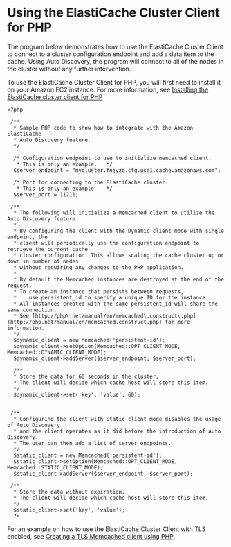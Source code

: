 # Using the ElastiCache Cluster Client for PHP<a name="AutoDiscovery.Using.ModifyApp.PHP"></a>

The program below demonstrates how to use the ElastiCache Cluster Client to connect to a cluster configuration endpoint and add a data item to the cache\. Using Auto Discovery, the program will connect to all of the nodes in the cluster without any further intervention\.

To use the ElastiCache Cluster Client for PHP, you will first need to install it on your Amazon EC2 instance\. For more information, see [Installing the ElastiCache cluster client for PHP](Appendix.PHPAutoDiscoverySetup.md)

```
<?php
	
 /**
  * Sample PHP code to show how to integrate with the Amazon ElastiCache
  * Auto Discovery feature.
  */

  /* Configuration endpoint to use to initialize memcached client. 
   * This is only an example. 	*/
  $server_endpoint = "mycluster.fnjyzo.cfg.use1.cache.amazonaws.com";
  
  /* Port for connecting to the ElastiCache cluster. 
   * This is only an example 	*/
  $server_port = 11211;

 /**
  * The following will initialize a Memcached client to utilize the Auto Discovery feature.
  * 
  * By configuring the client with the Dynamic client mode with single endpoint, the
  * client will periodically use the configuration endpoint to retrieve the current cache
  * cluster configuration. This allows scaling the cache cluster up or down in number of nodes
  * without requiring any changes to the PHP application. 
  *
  * By default the Memcached instances are destroyed at the end of the request. 
  * To create an instance that persists between requests, 
  *    use persistent_id to specify a unique ID for the instance. 
  * All instances created with the same persistent_id will share the same connection. 
  * See [http://php\.net/manual/en/memcached\.construct\.php](http://php.net/manual/en/memcached.construct.php) for more information.
  */
  $dynamic_client = new Memcached('persistent-id');
  $dynamic_client->setOption(Memcached::OPT_CLIENT_MODE, Memcached::DYNAMIC_CLIENT_MODE);
  $dynamic_client->addServer($server_endpoint, $server_port);
  
  /**
  * Store the data for 60 seconds in the cluster. 
  * The client will decide which cache host will store this item.
  */  
  $dynamic_client->set('key', 'value', 60);  


 /**
  * Configuring the client with Static client mode disables the usage of Auto Discovery
  * and the client operates as it did before the introduction of Auto Discovery. 
  * The user can then add a list of server endpoints.
  */
  $static_client = new Memcached('persistent-id');
  $static_client->setOption(Memcached::OPT_CLIENT_MODE, Memcached::STATIC_CLIENT_MODE);
  $static_client->addServer($server_endpoint, $server_port);

 /**
  * Store the data without expiration. 
  * The client will decide which cache host will store this item.
  */  
  $static_client->set('key', 'value');  
  ?>
```

For an example on how to use the ElastiCache Cluster Client with TLS enabled, see [Creating a TLS Memcached client using PHP](in-transit-encryption-mc.md#in-transit-encryption-connect-php)\.